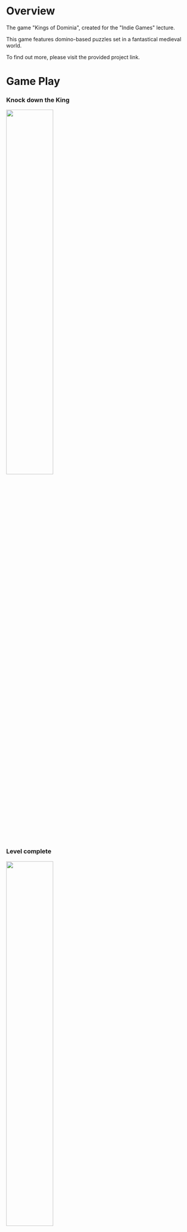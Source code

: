 # Overview
The game "Kings of Dominia", created for the "Indie Games" lecture.

This game features domino-based puzzles set in a fantastical medieval world. 

To find out more, please visit the provided project link.

# Game Play

### Knock down the King
<img src="https://user-images.githubusercontent.com/34072813/150656674-f44be52a-3049-4a81-89ce-4c07fdfea259.PNG" width=50% height=50%>


### Level complete
<img src="https://user-images.githubusercontent.com/34072813/150656810-da3e8283-a2af-45f2-a70b-3e501fa6e271.PNG" width=50% height=50%>


### Draw a line, along which dominoes are placed
<img src="https://user-images.githubusercontent.com/34072813/150656839-f9da6f0e-d027-44fa-8504-8c2329c3118e.PNG" width=50% height=50%>


### Drawing finished
<img src="https://user-images.githubusercontent.com/34072813/150656849-f07699d0-6cfb-4da6-900c-086126a2a96f.PNG" width=50% height=50%>


### Upgrade dominoes
<img src="https://user-images.githubusercontent.com/34072813/150656854-5256a913-d4e0-47b8-b7dd-3697e7f61ae7.PNG" width=50% height=50%>


### Fire the cannon
<img src="https://user-images.githubusercontent.com/34072813/150656860-95d371cc-d8f5-44be-bdac-7aef0043b09c.PNG" width=50% height=50%>


### UI overview
<img src="https://user-images.githubusercontent.com/34072813/150656868-80855f33-7045-4a8d-9352-16098309a4d6.PNG" width=50% height=50%>



# Trailer
[<img src="https://img.youtube.com/vi/cMFjXeLQtOw/maxresdefault.jpg" width="60%">](https://youtu.be/cMFjXeLQtOw)
